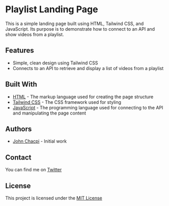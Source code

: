 # Playlist Landing Page

This is a simple landing page built using HTML, Tailwind CSS, and JavaScript. Its purpose is to demonstrate how to connect to an API and show videos from a playlist.

## Features

- Simple, clean design using Tailwind CSS
- Connects to an API to retrieve and display a list of videos from a playlist

## Built With

- [HTML](https://developer.mozilla.org/en-US/docs/Web/HTML) - The markup language used for creating the page structure
- [Tailwind CSS](https://tailwindcss.com/) - The CSS framework used for styling
- [JavaScript](https://developer.mozilla.org/en-US/docs/Web/JavaScript) - The programming language used for connecting to the API and manipulating the page content

## Authors

- [John Chacpi](https://github.com/ionuser13) - Initial work

## Contact
You can find me on [Twitter](https://twitter.com/ionuser03)

## License

This project is licensed under the [MIT License](https://opensource.org/licenses/MIT)
